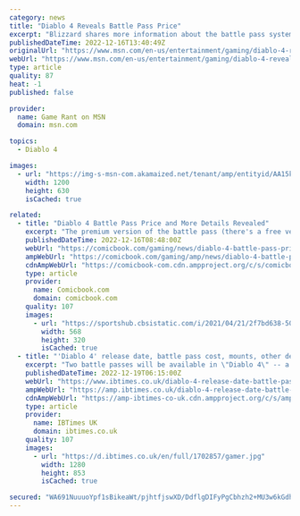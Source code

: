 ```yaml
---
category: news
title: "Diablo 4 Reveals Battle Pass Price"
excerpt: "Blizzard shares more information about the battle pass system for Diablo 4, including its price and how many months it will last."
publishedDateTime: 2022-12-16T13:40:49Z
originalUrl: "https://www.msn.com/en-us/entertainment/gaming/diablo-4-reveals-battle-pass-price/ar-AA15neJs"
webUrl: "https://www.msn.com/en-us/entertainment/gaming/diablo-4-reveals-battle-pass-price/ar-AA15neJs"
type: article
quality: 87
heat: -1
published: false

provider:
  name: Game Rant on MSN
  domain: msn.com

topics:
  - Diablo 4

images:
  - url: "https://img-s-msn-com.akamaized.net/tenant/amp/entityid/AA15kV8N.img?h=630&w=1200&m=6&q=60&o=t&l=f&f=jpg&x=376&y=157"
    width: 1200
    height: 630
    isCached: true

related:
  - title: "Diablo 4 Battle Pass Price and More Details Revealed"
    excerpt: "The premium version of the battle pass (there's a free version, too) will cost $10, community lead Adam Fletcher confirmed in the recent livestream. Fletcher specified that this battle pass will cost that much in term of the value of Diablo 4's in-game cu"
    publishedDateTime: 2022-12-16T08:48:00Z
    webUrl: "https://comicbook.com/gaming/news/diablo-4-battle-pass-price-duration-details/"
    ampWebUrl: "https://comicbook.com/gaming/amp/news/diablo-4-battle-pass-price-duration-details/"
    cdnAmpWebUrl: "https://comicbook-com.cdn.ampproject.org/c/s/comicbook.com/gaming/amp/news/diablo-4-battle-pass-price-duration-details/"
    type: article
    provider:
      name: Comicbook.com
      domain: comicbook.com
    quality: 107
    images:
      - url: "https://sportshub.cbsistatic.com/i/2021/04/21/2f7bd638-50fb-438e-af32-753a9bb7b73b/gta-6-vice-city-rockstar-games-1264869.jpg?width=568&height=320"
        width: 568
        height: 320
        isCached: true
  - title: "'Diablo 4' release date, battle pass cost, mounts, other details"
    excerpt: "Two battle passes will be available in \"Diablo 4\" -- a free one for all players and a paid one that offers additional rewards to unlock."
    publishedDateTime: 2022-12-19T06:15:00Z
    webUrl: "https://www.ibtimes.co.uk/diablo-4-release-date-battle-pass-cost-mounts-other-details-1710271"
    ampWebUrl: "https://amp.ibtimes.co.uk/diablo-4-release-date-battle-pass-cost-mounts-other-details-1710271"
    cdnAmpWebUrl: "https://amp-ibtimes-co-uk.cdn.ampproject.org/c/s/amp.ibtimes.co.uk/diablo-4-release-date-battle-pass-cost-mounts-other-details-1710271"
    type: article
    provider:
      name: IBTimes UK
      domain: ibtimes.co.uk
    quality: 107
    images:
      - url: "https://d.ibtimes.co.uk/en/full/1702857/gamer.jpg"
        width: 1280
        height: 853
        isCached: true

secured: "WA691NuuuoYpf1sBikeaWt/pjhtfjswXD/DdflgDIFyPgCbhzh2+MU3w6kGdhNGF8JuJHUkgV2hjEmLr3fPYo0SluRCq4GM8PYzWT66A8iVimq1+yPJLl2MIYeogOfRdme5fm7BPqmxyc05mfq7WOIihw8USxK0g+sRZGhgGesZvt2T55BLJpNnGfGdNkSKwZAlEtCr58Svq+opJWH2bzq6l9HmsNPrVCLy+aJEcwrvrG457MZZVZVZDz2cx+Iikn9BxAzE23ElgTP3O7EfVVjyrPRoKys/nOy/uiupTC/9ihbmGj47nFsOzvF8gGXJZagOC710yQHP1fTZry1Wyl/d5f59tnaczjII1LibLNSk=;rq16kD1dNWTu3tUX8Kfk3g=="
---
```


